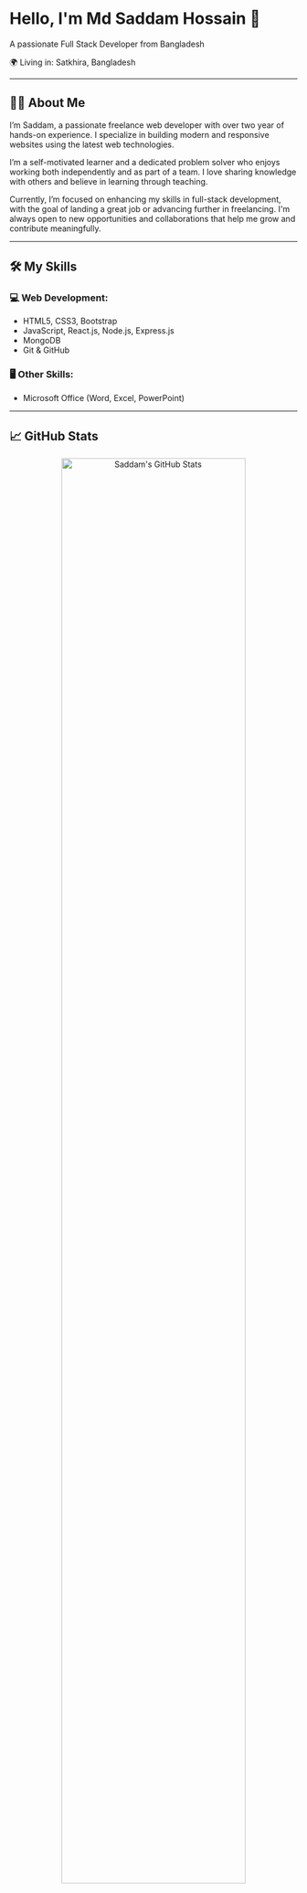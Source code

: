 # Hello, I'm Md Saddam Hossain 👋

A passionate Full Stack Developer from Bangladesh

🌍 Living in: Satkhira, Bangladesh

---

## 🧑‍💻 About Me

I’m Saddam, a passionate freelance web developer with over two year of hands-on experience. I specialize in building modern and responsive websites using the latest web technologies.

I’m a self-motivated learner and a dedicated problem solver who enjoys working both independently and as part of a team. I love sharing knowledge with others and believe in learning through teaching.

Currently, I’m focused on enhancing my skills in full-stack development, with the goal of landing a great job or advancing further in freelancing. I'm always open to new opportunities and collaborations that help me grow and contribute meaningfully.

---

## 🛠️ My Skills

### 💻 Web Development:

- HTML5, CSS3, Bootstrap
- JavaScript, React.js, Node.js, Express.js
- MongoDB
- Git & GitHub

### 🖥️ Other Skills:

- Microsoft Office (Word, Excel, PowerPoint)

---

## 📈 GitHub Stats

<div align="center">

<img 
  src="https://github-readme-stats.vercel.app/api?username=Saddam2508&show_icons=true&theme=default&border_radius=10&hide_border=false"
  width="80%" 
  alt="Saddam's GitHub Stats"
/>

</div>

---

## 💻 Most Used Languages

<div align="left">

**HTML**  
<img src="https://img.shields.io/badge/HTML-48.32%25-E34F26?style=flat-square&logo=html5&logoColor=white" />

<div style="background: #e0e0e0; border-radius: 5px; height: 10px; width: 100%;">
  <div style="width: 48.32%; background: #E34F26; height: 10px; border-radius: 5px;"></div>
</div><br>

**JavaScript**  
<img src="https://img.shields.io/badge/JavaScript-36.14%25-F7DF1E?style=flat-square&logo=javascript&logoColor=black" />

<div style="background: #e0e0e0; border-radius: 5px; height: 10px; width: 100%;">
  <div style="width: 36.14%; background: #F7DF1E; height: 10px; border-radius: 5px;"></div>
</div><br>

**CSS**  
<img src="https://img.shields.io/badge/CSS-10.64%25-563D7C?style=flat-square&logo=css3&logoColor=white" />

<div style="background: #e0e0e0; border-radius: 5px; height: 10px; width: 100%;">
  <div style="width: 10.64%; background: #563D7C; height: 10px; border-radius: 5px;"></div>
</div><br>

**TypeScript**  
<img src="https://img.shields.io/badge/TypeScript-2.77%25-3178C6?style=flat-square&logo=typescript&logoColor=white" />

<div style="background: #e0e0e0; border-radius: 5px; height: 10px; width: 100%;">
  <div style="width: 2.77%; background: #3178C6; height: 10px; border-radius: 5px;"></div>
</div><br>

**Java**  
<img src="https://img.shields.io/badge/Java-2.14%25-b07219?style=flat-square&logo=java&logoColor=white" />

<div style="background: #e0e0e0; border-radius: 5px; height: 10px; width: 100%;">
  <div style="width: 2.14%; background: #b07219; height: 10px; border-radius: 5px;"></div>
</div>

</div>

---

## 📚 Education

1. 🎓 M.S.S  
   🏫 Govt. Titumir College  
   📍 Dhaka, Bangladesh

---

## 🗣️ Languages

- Bengali: Native
- English: Advanced

---

## 🎯 Hobbies & Interests

- ⚽ Football, 🏸 Badminton, ♟️ Chess
- 🏊 Swimming, 🏃 Running
- ✈️ Traveling, 📸 Photography

---

<!-- ## 🏆 Honors & Awards

- [Your Award 1]
- [Your Award 2]
- [Your Award 3] -->

---

## 📫 Contact Me

<p align="left">
  <a href="https://www.linkedin.com/in/md-saddam-hossain-1b0743226/"><img src="https://cdn-icons-png.flaticon.com/512/174/174857.png" alt="linkedin" height="30" width="30" style="margin-right:15px;" /></a>
  <a href="eyarinsultana@gmail.com"><img src="https://cdn-icons-png.flaticon.com/512/732/732200.png" alt="email" height="30" width="30" style="margin-right:15px;" /></a>
  <a href="https://web.facebook.com/profile.php?id=61557623940771"><img src="https://cdn-icons-png.flaticon.com/512/733/733547.png" alt="facebook" height="30" width="30" style="margin-right:15px;" /></a>
  <a href="#"><img src="https://cdn-icons-png.flaticon.com/512/841/841364.png" alt="website" height="30" width="30" /></a>
</p>

---

_Thank you for visiting my profile!_

